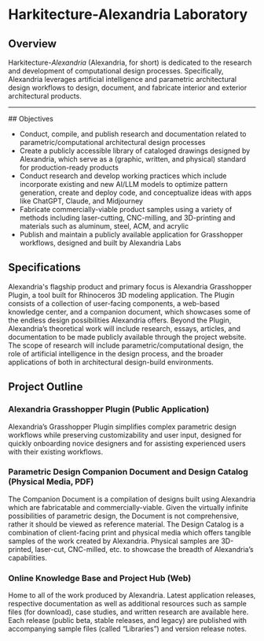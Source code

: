 # Harkitecture-Alexandria Laboratory

## Overview

Harkitecture-*Alexandria* (Alexandria, for short) is dedicated to the research and development of computational design processes. Specifically, Alexandria leverages artificial intelligence and parametric architectural design workflows to design, document, and fabricate interior and exterior architectural products.
<hr>
## Objectives

- Conduct, compile, and publish research and documentation related to parametric/computational architectural design processes
- Create a publicly accessible library of cataloged drawings designed by Alexandria, which serve as a (graphic, written, and physical) standard for production-ready products
- Conduct research and develop working practices which include incorporate existing and new AI/LLM models to optimize pattern generation, create and deploy code, and conceptualize ideas with apps like ChatGPT, Claude, and Midjourney
- Fabricate commercially-viable product samples using a variety of methods including laser-cutting, CNC-milling, and 3D-printing and materials such as aluminum, steel, ACM, and acrylic
- Publish and maintain a publicly available application for Grasshopper workflows, designed and built by Alexandria Labs

## Specifications

Alexandria's flagship product and primary focus is Alexandria Grasshopper Plugin, a tool built for Rhinoceros 3D modeling application. The Plugin consists of a collection of user-facing components, a web-based knowledge center, and a companion document, which showcases some of the endless design possibilities Alexandria offers.
Beyond the Plugin, Alexandria’s theoretical work will include research, essays, articles, and documentation to be made publicly available through the project website. The scope of research will include parametric/computational design, the role of artificial intelligence in the design process, and the broader applications of both in architectural design-build environments.

## Project Outline

### Alexandria Grasshopper Plugin (Public Application)

Alexandria’s Grasshopper Plugin simplifies complex parametric design workflows while preserving customizability and user input, designed for quickly onboarding novice designers and for assisting experienced users with their existing workflows.

### Parametric Design Companion Document and Design Catalog (Physical Media, PDF)

The Companion Document is a compilation of designs built using Alexandria which are fabricatable and commercially-viable. Given the virtually infinite possibilities of parametric design, the Document is not comprehensive, rather it should be viewed as reference material.
The Design Catalog is a combination of client-facing print and physical media which offers tangible samples of the work created by Alexandria. Physical samples are 3D-printed, laser-cut, CNC-milled, etc. to showcase the breadth of Alexandria’s capabilities.

### Online Knowledge Base and Project Hub (Web)

Home to all of the work produced by Alexandria. Latest application releases, respective documentation as well as additional resources such as sample files (for download), case studies, and written research are available here. Each release (public beta, stable releases, and legacy) are published with accompanying sample files (called “Libraries”) and version release notes. 
